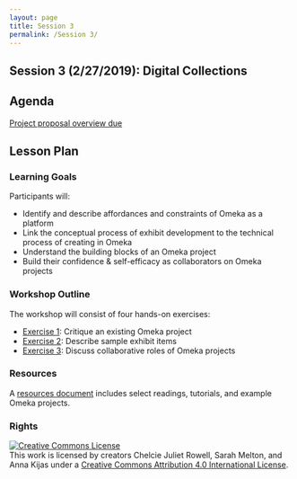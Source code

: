 ```yaml
---
layout: page
title: Session 3
permalink: /Session 3/
---
```

## Session 3 (2/27/2019): Digital Collections

## Agenda
[Project proposal overview due](https://docs.google.com/document/d/1ZPn5Imlo_Q7nqHoQovid_zVovF5bbi5n1qcU9GgP39Y/edit)

## Lesson Plan

### Learning Goals

Participants will:

- Identify and describe affordances and constraints of Omeka as a platform
- Link the conceptual process of exhibit development to the technical process of creating in Omeka
- Understand the building blocks of an Omeka project
- Build their confidence & self-efficacy as collaborators on Omeka projects

### Workshop Outline

The workshop will consist of four hands-on exercises:

- [Exercise 1](https://github.com/BCDigSchol/DSIncubator2019/blob/master/_materials/3_Collections/exercise-1.md): Critique an existing Omeka project
- [Exercise 2](https://github.com/BCDigSchol/DSIncubator2019/blob/master/_materials/3_Collections/exercise-2.md): Describe sample exhibit items
- [Exercise 3](https://github.com/BCDigSchol/DSIncubator2019/blob/master/_materials/3_Collections/exercise-3.md): Discuss collaborative roles of Omeka projects

### Resources

A [resources document](https://github.com/BCDigSchol/DSIncubator2019/blob/master/_materials/3_Collections/resources.md) includes select readings, tutorials, and example Omeka projects.


### Rights

<a rel="license" href="http://creativecommons.org/licenses/by/4.0/"><img alt="Creative Commons License" style="border-width:0" src="https://i.creativecommons.org/l/by/4.0/88x31.png" /></a><br />This work is licensed by creators Chelcie Juliet Rowell, Sarah Melton, and Anna Kijas under a <a rel="license" href="http://creativecommons.org/licenses/by/4.0/">Creative Commons Attribution 4.0 International License</a>.
